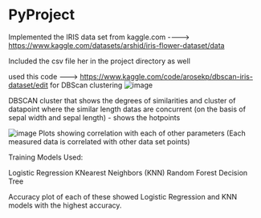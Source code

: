 # PyProject
Implemented the IRIS data set from kaggle.com ----> https://www.kaggle.com/datasets/arshid/iris-flower-dataset/data

Included the csv file her in the project directory as well

used this code ---> https://www.kaggle.com/code/arosekp/dbscan-iris-dataset/edit for DBScan clustering
![image](https://github.com/padhs/PyProject/assets/68847066/a6273b6e-89da-44d3-a558-7bac34faa660)

DBSCAN cluster that shows the degrees of similarities and cluster of datapoint where the similar length datas are concurrent (on the basis of sepal width and sepal length) - shows the hotpoints

![image](https://github.com/padhs/PyProject/assets/68847066/2a10bbb6-6cc5-4f77-8130-b125ec97bb7d)
Plots showing correlation with each of other parameters (Each measured data is correlated with other data set points)

Training Models Used:

Logistic Regression
KNearest Neighbors (KNN)
Random Forest
Decision Tree

Accuracy plot of each of these showed Logistic Regression and KNN models with the highest accuracy.